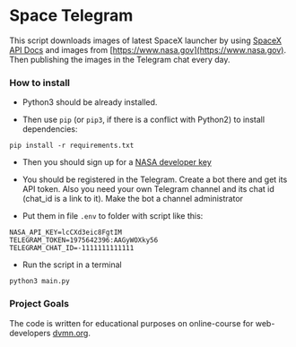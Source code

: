 # Space Telegram

This script downloads images of latest SpaceX launcher by using  [SpaceX API Docs](https://docs.spacexdata.com) and images from [https://www.nasa.gov](https://www.nasa.gov). Then publishing the images in the Telegram chat every day.

### How to install

* Python3 should be already installed.

* Then use `pip` (or `pip3`, if there is a conflict with Python2) to install dependencies:
```
pip install -r requirements.txt
```
* Then you should sign up for a [NASA developer key](https://api.nasa.gov/#apod)

* You should be registered in the Telegram. Create a bot there and get its API token. Also you need your own Telegram channel and its chat id (chat_id is a link to it). Make the bot a channel administrator

* Put them in file `.env` to folder with script like this:
```
NASA_API_KEY=lcCXd3eic8FgtIM
TELEGRAM_TOKEN=1975642396:AAGyWOXky56
TELEGRAM_CHAT_ID=-1111111111111
```
* Run the script in a terminal
```
python3 main.py
```

### Project Goals

The code is written for educational purposes on online-course for web-developers [dvmn.org](https://dvmn.org/).
